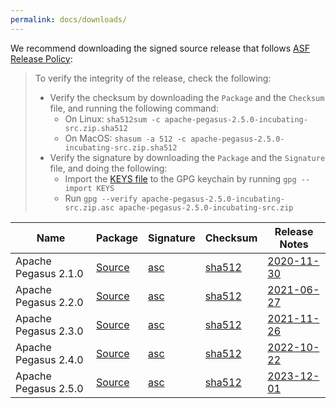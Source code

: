 ```yaml
---
permalink: docs/downloads/
---
```


We recommend downloading the signed source release that follows [ASF Release Policy](http://www.apache.org/legal/release-policy.html): 
> To verify the integrity of the release, check the following:
> - Verify the checksum by downloading the `Package` and the `Checksum` file, and running the following command:
>   - On Linux: `sha512sum -c apache-pegasus-2.5.0-incubating-src.zip.sha512`
>   - On MacOS: `shasum -a 512 -c apache-pegasus-2.5.0-incubating-src.zip.sha512`
> - Verify the signature by downloading the `Package` and the `Signature` file, and doing the following:
>   - Import the [KEYS file](https://downloads.apache.org/incubator/pegasus/KEYS) to the GPG keychain by running `gpg --import KEYS`
>   - Run `gpg --verify apache-pegasus-2.5.0-incubating-src.zip.asc apache-pegasus-2.5.0-incubating-src.zip`

[2.1.0-src]: https://www.apache.org/dyn/closer.lua?path=/incubator/pegasus/2.1.0/apache-pegasus-2.1.0-incubating-src.zip
[2.1.0-asc]: https://downloads.apache.org/incubator/pegasus/2.1.0/apache-pegasus-2.1.0-incubating-src.zip.asc
[2.1.0-sha]: https://downloads.apache.org/incubator/pegasus/2.1.0/apache-pegasus-2.1.0-incubating-src.zip.sha512
[2.1.0-rn]: https://cwiki.apache.org/confluence/x/cxbZCQ
[2.2.0-src]: https://www.apache.org/dyn/closer.lua?path=/incubator/pegasus/2.2.0/apache-pegasus-2.2.0-incubating-src.zip
[2.2.0-asc]: https://downloads.apache.org/incubator/pegasus/2.2.0/apache-pegasus-2.2.0-incubating-src.zip.asc
[2.2.0-sha]: https://downloads.apache.org/incubator/pegasus/2.2.0/apache-pegasus-2.2.0-incubating-src.zip.sha512
[2.2.0-rn]: https://cwiki.apache.org/confluence/display/PEGASUS/Apache+Pegasus+2.2.0+Release+Notes
[2.3.0-src]: https://www.apache.org/dyn/closer.lua?path=/incubator/pegasus/2.3.0/apache-pegasus-2.3.0-incubating-src.zip
[2.3.0-asc]: https://downloads.apache.org/incubator/pegasus/2.3.0/apache-pegasus-2.3.0-incubating-src.zip.asc
[2.3.0-sha]: https://downloads.apache.org/incubator/pegasus/2.3.0/apache-pegasus-2.3.0-incubating-src.zip.sha512
[2.3.0-rn]: https://cwiki.apache.org/confluence/display/PEGASUS/Apache+Pegasus+2.3.0+Release+Notes
[2.4.0-src]: https://www.apache.org/dyn/closer.lua?path=/incubator/pegasus/2.4.0/apache-pegasus-2.4.0-incubating-src.zip
[2.4.0-asc]: https://downloads.apache.org/incubator/pegasus/2.4.0/apache-pegasus-2.4.0-incubating-src.zip.asc
[2.4.0-sha]: https://downloads.apache.org/incubator/pegasus/2.4.0/apache-pegasus-2.4.0-incubating-src.zip.sha512
[2.4.0-rn]: https://cwiki.apache.org/confluence/display/PEGASUS/Apache+Pegasus+2.4.0+Release+Notes
[2.5.0-src]: https://www.apache.org/dyn/closer.lua?path=/incubator/pegasus/2.5.0/apache-pegasus-2.5.0-incubating-src.zip
[2.5.0-asc]: https://downloads.apache.org/incubator/pegasus/2.5.0/apache-pegasus-2.5.0-incubating-src.zip.asc
[2.5.0-sha]: https://downloads.apache.org/incubator/pegasus/2.5.0/apache-pegasus-2.5.0-incubating-src.zip.sha512
[2.5.0-rn]: https://cwiki.apache.org/confluence/display/PEGASUS/Apache+Pegasus+2.5.0+Release+Notes

| Name                 | Package             | Signature        | Checksum            | Release Notes          |
|----------------------|---------------------|------------------|---------------------|------------------------|
| Apache Pegasus 2.1.0 | [Source][2.1.0-src] | [asc][2.1.0-asc] | [sha512][2.1.0-sha] | [2020-11-30][2.1.0-rn] |
| Apache Pegasus 2.2.0 | [Source][2.2.0-src] | [asc][2.2.0-asc] | [sha512][2.2.0-sha] | [2021-06-27][2.2.0-rn] |
| Apache Pegasus 2.3.0 | [Source][2.3.0-src] | [asc][2.3.0-asc] | [sha512][2.3.0-sha] | [2021-11-26][2.3.0-rn] |
| Apache Pegasus 2.4.0 | [Source][2.4.0-src] | [asc][2.4.0-asc] | [sha512][2.4.0-sha] | [2022-10-22][2.4.0-rn] |
| Apache Pegasus 2.5.0 | [Source][2.5.0-src] | [asc][2.5.0-asc] | [sha512][2.5.0-sha] | [2023-12-01][2.5.0-rn] |

